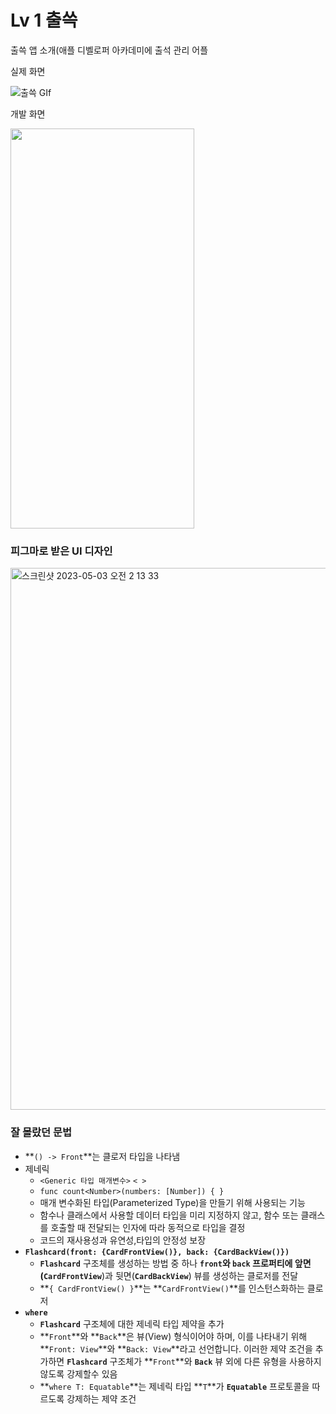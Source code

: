 # Lv 1 출쓱

출쓱 앱 소개(애플 디벨로퍼 아카데미에 출석 관리 어플

실제 화면

![출쓱 GIf](https://github.com/MoHamSung/bulmang/assets/114594496/66d922c6-409f-4427-8dcd-29eb63e7605a)


개발 화면

<img src= https://github.com/MoHamSung/bulmang/assets/114594496/71ba3100-1e6f-44cf-a19c-06aca1354b30 width="294" height="640"/>


### 피그마로 받은 UI 디자인

<img width="867" alt="스크린샷 2023-05-03 오전 2 13 33" src="https://github.com/MoHamSung/bulmang/assets/114594496/39c0446c-61cc-4482-9805-af9f7e25c7c1">



### **잘 몰랐던 문법**

- **`() -> Front`**는 클로저 타입을 나타냄
- 제네릭
    - `<Generic 타입 매개변수>` `< >`
    - `func count<Number>(numbers: [Number]) { }`
    - 매개 변수화된 타입(Parameterized Type)을 만들기 위해 사용되는 기능
    - 함수나 클래스에서 사용할 데이터 타입을 미리 지정하지 않고, 함수 또는 클래스를 호출할 때 전달되는 인자에 따라 동적으로 타입을 결정
    - 코드의 재사용성과 유연성,타입의 안정성 보장
- **`Flashcard(front: {CardFrontView()}, back: {CardBackView()})`**
    - **`Flashcard`** 구조체를 생성하는 방법 중 하나
    **`front`**와 **`back`** 프로퍼티에 앞면(**`CardFrontView`**)과 뒷면(**`CardBackView`**) 뷰를 생성하는 클로저를 전달
    - **`{ CardFrontView() }`**는 **`CardFrontView()`**를 인스턴스화하는 클로저
- **`where`**
    - **`Flashcard`** 구조체에 대한 제네릭 타입 제약을 추가
    - **`Front`**와 **`Back`**은 뷰(View) 형식이어야 하며, 이를 나타내기 위해 **`Front: View`**와 **`Back: View`**라고 선언합니다. 이러한 제약 조건을 추가하면 **`Flashcard`** 구조체가 **`Front`**와 **`Back`** 뷰 외에 다른 유형을 사용하지 않도록 강제할수 있음
    - **`where T: Equatable`**는 제네릭 타입 **`T`**가 **`Equatable`** 프로토콜을 따르도록 강제하는 제약 조건



